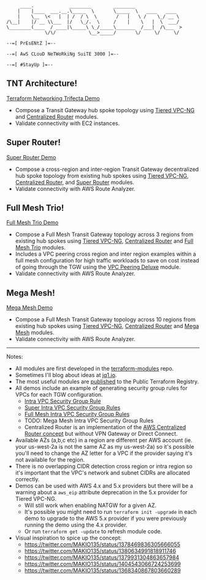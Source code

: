 ```
     ____.             ________        ________
    |    |____  ___.__.\_____  \       \_____  \   ____   ____
    |    \__  \<   |  | /  / \  \       /   |   \ /    \_/ __ \
/\__|    |/ __ \\___  |/   \_/.  \     /    |    \   |  \  ___/
\________(____  / ____|\_____\ \_/_____\_______  /___|  /\___  >
              \/\/            \__>_____/       \/     \/     \/

--=[ PrEsENtZ ]=--

--=[ AwS CLouD NeTWoRkiNg SuiTE 3000 ]=--

--=[ #StayUp ]=--
```

## TNT Architecture!
[Terraform Networking Trifecta Demo](https://github.com/JudeQuintana/terraform-main/tree/main/networking_trifecta_demo)
 - Compose a Transit Gateway hub spoke topology using [Tiered VPC-NG](https://github.com/JudeQuintana/terraform-aws-tiered-vpc-ng) and [Centralized Router](https://github.com/JudeQuintana/terraform-aws-centralized-router) modules.
 - Validate connectivity with EC2 instances.

## Super Router!
[Super Router Demo](https://github.com/JudeQuintana/terraform-main/tree/main/super_router_demo)
 - Compose a cross-region and inter-region Transit Gateway decentralized hub spoke topology from existing hub spokes using [Tiered VPC-NG](https://github.com/JudeQuintana/terraform-aws-tiered-vpc-ng), [Centralized Router](https://github.com/JudeQuintana/terraform-aws-centralized-router), and [Super Router](https://github.com/JudeQuintana/terraform-aws-super-router) modules.
 - Validate connectivity with AWS Route Analyzer.

## Full Mesh Trio!
[Full Mesh Trio Demo](https://github.com/JudeQuintana/terraform-main/tree/main/full_mesh_trio_demo)
 - Compose a Full Mesh Transit Gateway topology across 3 regions from existing hub spokes using [Tiered VPC-NG](https://github.com/JudeQuintana/terraform-aws-tiered-vpc-ng), [Centralized Router](https://github.com/JudeQuintana/terraform-aws-centralized-router) and [Full Mesh Trio](https://github.com/JudeQuintana/terraform-aws-full-mesh-trio) modules.
 - Includes a VPC peering cross region and inter region examples within a full mesh configuration for high traffic workloads to save on cost instead of going through the TGW using the [VPC Peering Deluxe](https://github.com/JudeQuintana/terraform-aws-vpc-peering-deluxe) module.
 - Validate connectivity with AWS Route Analyzer.

## Mega Mesh!
[Mega Mesh Demo](https://github.com/JudeQuintana/terraform-main/tree/main/mega_mesh_demo)
 - Compose a Full Mesh Transit Gateway topology across 10 regions from existing hub spokes using [Tiered VPC-NG](https://github.com/JudeQuintana/terraform-aws-tiered-vpc-ng), [Centralized Router](https://github.com/JudeQuintana/terraform-aws-centralized-router) and [Mega Mesh](https://github.com/JudeQuintana/terraform-aws-mega-mesh) modules.
 - Validate connectivity with AWS Route Analyzer.

---
Notes:
 - All modules are first developed in the [terraform-modules](https://github.com/JudeQuintana/terraform-modules) repo.
 - Sometimes I'll blog about ideas at [jq1.io](https:/jq1.io).
 - The most useful modules are [published](https://registry.terraform.io/namespaces/JudeQuintana) to the Public Terraform Registry.
 - All demos include an example of generating security group rules for VPCs for each TGW configuration.
   - [Intra VPC Security Group Rule](https://github.com/JudeQuintana/terraform-aws-intra-vpc-security-group-rule)
   - [Super Intra VPC Security Group Rules](https://github.com/JudeQuintana/terraform-aws-super-intra-vpc-security-group-rules)
   - [Full Mesh Intra VPC Security Group Rules](https://github.com/JudeQuintana/terraform-aws-full-mesh-intra-vpc-security-group-rules)
   - TODO: Mega Mesh Intra VPC Security Group Rules
   - Centralized Router is an implementation of the [AWS Centralized Router concept](https://docs.aws.amazon.com/vpc/latest/tgw/transit-gateway-centralized-router.html) but without VPN Gateway or Direct Connect.
  - Available AZs (a,b,c etc) in a region are different per AWS account (ie. your us-west-2a is not the same AZ as my us-west-2a)
    so it's possible you'll need to change the AZ letter for a VPC if the provider saying it's not available for the region.
 - There is no overlapping CIDR detection cross region or intra region so it's important that the VPC's network and subnet CIDRs are allocated correctly.
 - Demos can be used with AWS 4.x and 5.x providers but there will be a warning about a `aws_eip` attribute deprecation in the 5.x provider for Tiered VPC-NG.
   - Will still work when enabling NATGW for a given AZ.
   - It's possible you might need to run `terraform init -upgrade` in each demo to upgrade to the AWS 5.x provider if you were previously running the demo using the 4.x provider.
   - Or run `terraform get -update` to refresh module code.
 - Visual inspiration to spice up the concept:
   - https://twitter.com/MAKIO135/status/1378469836305666055
   - https://twitter.com/MAKIO135/status/1380634991818911746
   - https://twitter.com/MAKIO135/status/1379931304863657984
   - https://twitter.com/MAKIO135/status/1404543066724253699
   - https://twitter.com/MAKIO135/status/1368340867803660289

